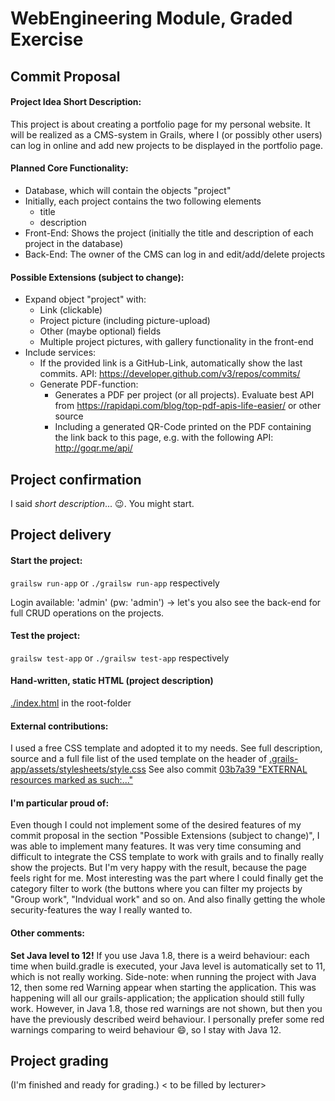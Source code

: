 # WebEngineering Module, Graded Exercise

## Commit Proposal

#### Project Idea Short Description: 

This project is about creating a portfolio page for my personal website. It will be realized as a CMS-system in Grails, where I (or possibly other users) can log in online and add new projects to be displayed in the portfolio page.

#### Planned Core Functionality:

- Database, which will contain the objects "project"
- Initially, each project contains the two following elements
  - title
  - description
- Front-End: Shows the project (initially the title and description of each project in the database)
- Back-End: The owner of the CMS can log in and edit/add/delete projects

#### Possible Extensions (subject to change):

- Expand object "project" with:
  - Link (clickable)
  - Project picture (including picture-upload)
  - Other (maybe optional) fields
  - Multiple project pictures, with gallery functionality in the front-end
- Include services:
  - If the provided link is a GitHub-Link, automatically show the last commits. API: https://developer.github.com/v3/repos/commits/
  - Generate PDF-function:
    - Generates a PDF per project (or all projects). Evaluate best API from https://rapidapi.com/blog/top-pdf-apis-life-easier/ or other source
    - Including a generated QR-Code printed on the PDF containing the link back to this page, e.g. with the following API: http://goqr.me/api/


## Project confirmation

I said _short description_... :wink:. You might start.

## Project delivery <to be filled by student>

#### Start the project: 
`grailsw run-app` or `./grailsw run-app` respectively

Login available: 'admin' (pw: 'admin') -> let's you also see the back-end for full CRUD operations on the projects.

#### Test the project:  
`grailsw test-app` or `./grailsw test-app` respectively

#### Hand-written, static HTML (project description)
[./index.html](./index.html) in the root-folder

#### External contributions:
I used a free CSS template and adopted it to my needs. See full description, source and a full file list of the used template on the
header of [.grails-app/assets/stylesheets/style.css](https://github.com/WebEngineering-FHNW/hs19-cr-webec-ge-AndiSwiss/blob/master/grails-app/assets/stylesheets/style.css)
See also commit [03b7a39 "EXTERNAL resources marked as such:..."](https://github.com/WebEngineering-FHNW/hs19-cr-webec-ge-AndiSwiss/commit/03b7a39805f1721970e458a655b4b539598830dc)

#### I'm particular proud of:
Even though I could not implement some of the desired features of my commit proposal in the section "Possible Extensions (subject to change)", I was able to 
implement many features. It was very time consuming and difficult to integrate the CSS template to work with grails and to finally really show the projects.
But I'm very happy with the result, because the page feels right for me.
Most interesting was the part where I could finally get the category filter to work (the buttons where you can filter my projects by "Group work", "Indvidual work" and so on.
And also finally getting the whole security-features the way I really wanted to.

#### Other comments:
**Set Java level to 12!** If you use Java 1.8, there is a weird behaviour: each time when build.gradle is executed, 
your Java level is automatically set to 11, which is not really working. Side-note: when running the project with Java 12, then
some red Warning appear when starting the application. This was happening will all our grails-application; the application should still fully work.
However, in Java 1.8, those red warnings are not shown, but then you have the previously described weird behaviour. I personally prefer some red
warnings comparing to weird behaviour :smile:, so I stay with Java 12.

## Project grading 

(I'm finished and ready for grading.)
< to be filled by lecturer>
